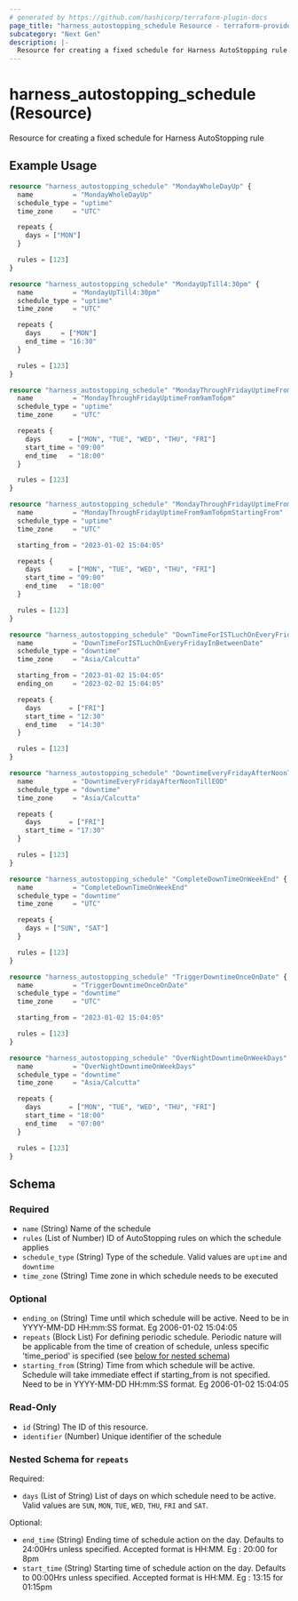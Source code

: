 ```yaml
---
# generated by https://github.com/hashicorp/terraform-plugin-docs
page_title: "harness_autostopping_schedule Resource - terraform-provider-harness"
subcategory: "Next Gen"
description: |-
  Resource for creating a fixed schedule for Harness AutoStopping rule
---
```


# harness_autostopping_schedule (Resource)

Resource for creating a fixed schedule for Harness AutoStopping rule

## Example Usage

```terraform
resource "harness_autostopping_schedule" "MondayWholeDayUp" {
  name          = "MondayWholeDayUp"
  schedule_type = "uptime"
  time_zone     = "UTC"

  repeats {
    days = ["MON"]
  }

  rules = [123]
}

resource "harness_autostopping_schedule" "MondayUpTill4:30pm" {
  name          = "MondayUpTill4:30pm"
  schedule_type = "uptime"
  time_zone     = "UTC"

  repeats {
    days     = ["MON"]
    end_time = "16:30"
  }

  rules = [123]
}

resource "harness_autostopping_schedule" "MondayThroughFridayUptimeFrom9amTo6pm" {
  name          = "MondayThroughFridayUptimeFrom9amTo6pm"
  schedule_type = "uptime"
  time_zone     = "UTC"

  repeats {
    days       = ["MON", "TUE", "WED", "THU", "FRI"]
    start_time = "09:00"
    end_time   = "18:00"
  }

  rules = [123]
}

resource "harness_autostopping_schedule" "MondayThroughFridayUptimeFrom9amTo6pmStartingFromDate" {
  name          = "MondayThroughFridayUptimeFrom9amTo6pmStartingFrom"
  schedule_type = "uptime"
  time_zone     = "UTC"

  starting_from = "2023-01-02 15:04:05"

  repeats {
    days       = ["MON", "TUE", "WED", "THU", "FRI"]
    start_time = "09:00"
    end_time   = "18:00"
  }

  rules = [123]
}

resource "harness_autostopping_schedule" "DownTimeForISTLuchOnEveryFridayInBetweenDate" {
  name          = "DownTimeForISTLuchOnEveryFridayInBetweenDate"
  schedule_type = "downtime"
  time_zone     = "Asia/Calcutta"

  starting_from = "2023-01-02 15:04:05"
  ending_on     = "2023-02-02 15:04:05"

  repeats {
    days       = ["FRI"]
    start_time = "12:30"
    end_time   = "14:30"
  }

  rules = [123]
}

resource "harness_autostopping_schedule" "DowntimeEveryFridayAfterNoonTillEOD" {
  name          = "DowntimeEveryFridayAfterNoonTillEOD"
  schedule_type = "downtime"
  time_zone     = "Asia/Calcutta"

  repeats {
    days       = ["FRI"]
    start_time = "17:30"
  }

  rules = [123]
}

resource "harness_autostopping_schedule" "CompleteDownTimeOnWeekEnd" {
  name          = "CompleteDownTimeOnWeekEnd"
  schedule_type = "downtime"
  time_zone     = "UTC"

  repeats {
    days = ["SUN", "SAT"]
  }

  rules = [123]
}

resource "harness_autostopping_schedule" "TriggerDowntimeOnceOnDate" {
  name          = "TriggerDowntimeOnceOnDate"
  schedule_type = "downtime"
  time_zone     = "UTC"

  starting_from = "2023-01-02 15:04:05"

  rules = [123]
}

resource "harness_autostopping_schedule" "OverNightDowntimeOnWeekDays" {
  name          = "OverNightDowntimeOnWeekDays"
  schedule_type = "downtime"
  time_zone     = "Asia/Calcutta"

  repeats {
    days       = ["MON", "TUE", "WED", "THU", "FRI"]
    start_time = "18:00"
    end_time   = "07:00"
  }

  rules = [123]
}
```

<!-- schema generated by tfplugindocs -->
## Schema

### Required

- `name` (String) Name of the schedule
- `rules` (List of Number) ID of AutoStopping rules on which the schedule applies
- `schedule_type` (String) Type of the schedule. Valid values are `uptime` and `downtime`
- `time_zone` (String) Time zone in which schedule needs to be executed

### Optional

- `ending_on` (String) Time until which schedule will be active. Need to be in YYYY-MM-DD HH:mm:SS format. Eg 2006-01-02 15:04:05
- `repeats` (Block List) For defining periodic schedule. Periodic nature will be applicable from the time of creation of schedule, unless specific 'time_period' is specified (see [below for nested schema](#nestedblock--repeats))
- `starting_from` (String) Time from which schedule will be active. Schedule will take immediate effect if starting_from is not specified. Need to be in YYYY-MM-DD HH:mm:SS format. Eg 2006-01-02 15:04:05

### Read-Only

- `id` (String) The ID of this resource.
- `identifier` (Number) Unique identifier of the schedule

<a id="nestedblock--repeats"></a>
### Nested Schema for `repeats`

Required:

- `days` (List of String) List of days on which schedule need to be active. Valid values are `SUN`, `MON`, `TUE`, `WED`, `THU`, `FRI` and `SAT`.

Optional:

- `end_time` (String) Ending time of schedule action on the day. Defaults to 24:00Hrs unless specified. Accepted format is HH:MM. Eg : 20:00 for 8pm
- `start_time` (String) Starting time of schedule action on the day. Defaults to 00:00Hrs unless specified. Accepted format is HH:MM. Eg : 13:15 for 01:15pm
